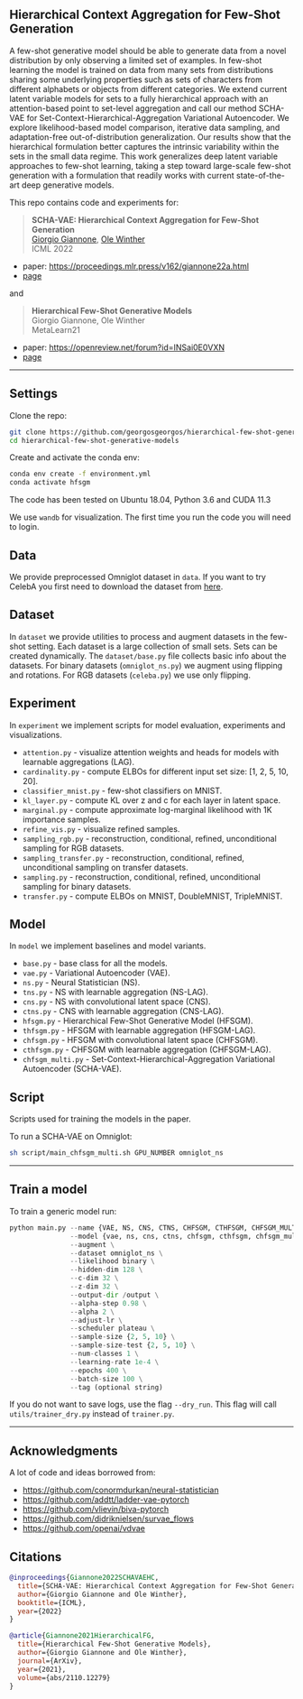 ## Hierarchical Context Aggregation for Few-Shot Generation

A few-shot generative model should be able to generate data from a novel distribution by only observing a limited set of examples. In few-shot learning the model is trained on data from many sets from distributions sharing some underlying properties such as sets of characters from different alphabets or objects from different categories. We extend current latent variable models for sets to a fully hierarchical approach with an attention-based point to set-level aggregation and call our method SCHA-VAE for Set-Context-Hierarchical-Aggregation Variational Autoencoder. We explore likelihood-based model comparison, iterative data sampling, and adaptation-free out-of-distribution generalization. Our results show that the hierarchical formulation better captures the intrinsic variability within the sets in the small data regime. This work generalizes deep latent variable approaches to few-shot learning, taking a step toward large-scale few-shot generation with a formulation that readily works with current state-of-the-art deep generative models.

This repo contains code and experiments for: 

> **SCHA-VAE: Hierarchical Context Aggregation for Few-Shot Generation** \
> [Giorgio Giannone](https://georgosgeorgos.github.io/), [Ole Winther](https://olewinther.github.io/) \
> ICML 2022

* paper: https://proceedings.mlr.press/v162/giannone22a.html
* [page](https://georgosgeorgos.github.io/hierarchical-few-shot-generative-models/)

and

> **Hierarchical Few-Shot Generative Models** \
> Giorgio Giannone, Ole Winther \
> MetaLearn21

* paper: https://openreview.net/forum?id=INSai0E0VXN
* [page](https://georgosgeorgos.github.io/hierarchical-few-shot-generative-models/)

-------
## Settings

Clone the repo:
```bash
git clone https://github.com/georgosgeorgos/hierarchical-few-shot-generative-models
cd hierarchical-few-shot-generative-models
```

Create and activate the conda env:
```bash
conda env create -f environment.yml
conda activate hfsgm
```

The code has been tested on Ubuntu 18.04, Python 3.6 and CUDA 11.3

We use `wandb` for visualization. 
The first time you run the code you will need to login.

## Data

We provide preprocessed Omniglot dataset in `data`.
If you want to try CelebA you first need to download the dataset from [here](https://drive.google.com/drive/folders/0B7EVK8r0v71pTUZsaXdaSnZBZzg).


## Dataset
In `dataset` we provide utilities to process and augment datasets in the few-shot setting. 
Each dataset is a large collection of small sets. Sets can be created dynamically.
The `dataset/base.py` file collects basic info about the datasets.
For binary datasets (`omniglot_ns.py`) we augment using flipping and rotations. For RGB datasets (`celeba.py`) we use only flipping.

## Experiment

In `experiment` we implement scripts for model evaluation, experiments and visualizations.

* `attention.py` - visualize attention weights and heads for models with learnable aggregations (LAG).
* `cardinality.py` - compute ELBOs for different input set size: [1, 2, 5, 10, 20].
* `classifier_mnist.py` - few-shot classifiers on MNIST.
* `kl_layer.py` - compute KL over z and c for each layer in latent space. 
* `marginal.py` - compute approximate log-marginal likelihood with 1K importance samples.
* `refine_vis.py` - visualize refined samples.
* `sampling_rgb.py` - reconstruction, conditional, refined, unconditional sampling for RGB datasets.
* `sampling_transfer.py` - reconstruction, conditional, refined, unconditional sampling on transfer datasets.
* `sampling.py` - reconstruction, conditional, refined, unconditional sampling for binary datasets.
* `transfer.py` - compute ELBOs on MNIST, DoubleMNIST, TripleMNIST.

## Model
In `model` we implement baselines and model variants.

* `base.py` - base class for all the models.
* `vae.py` - Variational Autoencoder (VAE).
* `ns.py` - Neural Statistician (NS).
* `tns.py` - NS with learnable aggregation (NS-LAG).
* `cns.py` - NS with convolutional latent space (CNS).
* `ctns.py` - CNS with learnable aggregation (CNS-LAG).
* `hfsgm.py` - Hierarchical Few-Shot Generative Model (HFSGM).
* `thfsgm.py` - HFSGM with learnable aggregation (HFSGM-LAG).
* `chfsgm.py` - HFSGM with convolutional latent space (CHFSGM).
* `cthfsgm.py` - CHFSGM with learnable aggregation (CHFSGM-LAG).
* `chfsgm_multi.py` - Set-Context-Hierarchical-Aggregation Variational Autoencoder (SCHA-VAE).

## Script
Scripts used for training the models in the paper.

To run a SCHA-VAE on Omniglot:

```bash
sh script/main_chfsgm_multi.sh GPU_NUMBER omniglot_ns
```

------
## Train a model

To train a generic model run:

```python
python main.py --name {VAE, NS, CNS, CTNS, CHFSGM, CTHFSGM, CHFSGM_MULTISCALE} \
               --model {vae, ns, cns, ctns, chfsgm, cthfsgm, chfsgm_multiscale} \
               --augment \
               --dataset omniglot_ns \
               --likelihood binary \
               --hidden-dim 128 \
               --c-dim 32 \
               --z-dim 32 \
               --output-dir /output \
               --alpha-step 0.98 \
               --alpha 2 \
               --adjust-lr \
               --scheduler plateau \
               --sample-size {2, 5, 10} \
               --sample-size-test {2, 5, 10} \
               --num-classes 1 \
               --learning-rate 1e-4 \
               --epochs 400 \
               --batch-size 100 \
               --tag (optional string)
```

If you do not want to save logs, use the flag `--dry_run`. This flag will call `utils/trainer_dry.py` instead of `trainer.py`.

--------
## Acknowledgments

A lot of code and ideas borrowed from:

* https://github.com/conormdurkan/neural-statistician
* https://github.com/addtt/ladder-vae-pytorch
* https://github.com/vlievin/biva-pytorch
* https://github.com/didriknielsen/survae_flows
* https://github.com/openai/vdvae


## Citations

```bibtex
@inproceedings{Giannone2022SCHAVAEHC,
  title={SCHA-VAE: Hierarchical Context Aggregation for Few-Shot Generation},
  author={Giorgio Giannone and Ole Winther},
  booktitle={ICML},
  year={2022}
}
```

```bibtex
@article{Giannone2021HierarchicalFG,
  title={Hierarchical Few-Shot Generative Models},
  author={Giorgio Giannone and Ole Winther},
  journal={ArXiv},
  year={2021},
  volume={abs/2110.12279}
}
```
